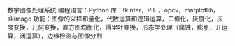 数字图像处理系统
编程语言：Python
库：tkinter，PIL ，opcv，matplotlib，skimage
功能：图像的采样和量化，代数运算和逻辑运算，二值化，灰度化，灰度变换，几何变换，直方图均衡化，傅里叶变换，形态学处理（腐蚀，膨胀，开运算，闭运算），边缘检测与图像分割
